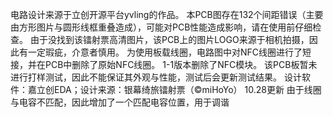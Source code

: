 电路设计来源于立创开源平台yvling的作品。
本PCB图存在132个间距错误（主要由方形图片与圆形线框重叠造成），可能对PCB性能造成影响，请在使用前仔细检查。
由于没找到该镭射票高清图片，该PCB上的图片LOGO来源于相机拍摄，因此有一定瑕疵，介意者慎用。
为使用板载线圈，电路图中对NFC线圈进行了短接，并在PCB中删除了原始NFC线圈。
1-1版本删除了NFC模块。
该PCB板暂未进行打样测试，因此不能保证其外观与性能，测试后会更新测试结果。
设计软件：嘉立创EDA；设计来源：银幕绮旅镭射票（©miHoYo）
10.28更新   由于线圈与电容不匹配，因此增加了一个匹配电容位置，用于调谐
